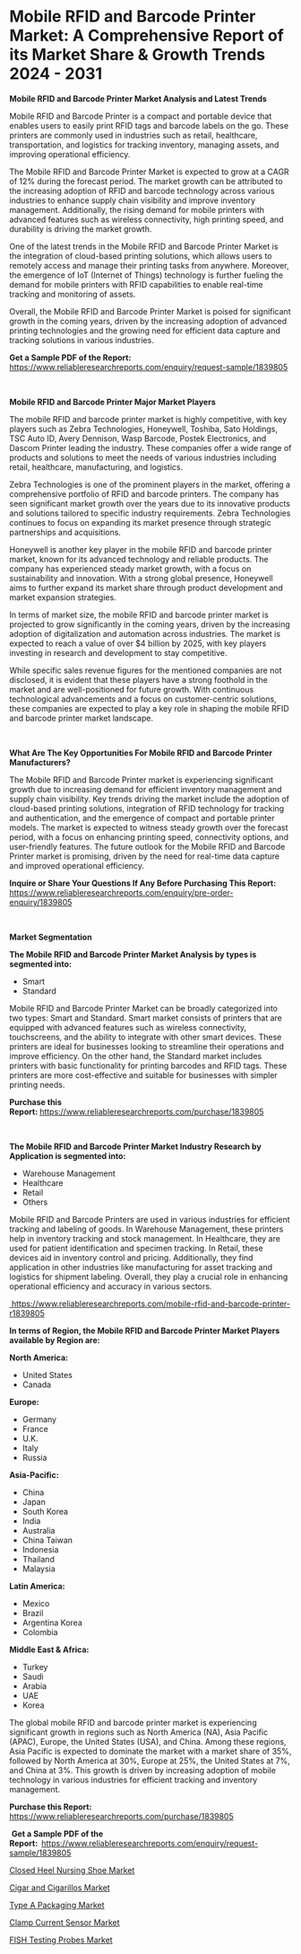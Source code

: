 <p><h1>Mobile RFID and Barcode Printer Market: A Comprehensive Report of its Market Share & Growth Trends 2024 - 2031</h1></p><p><strong>Mobile RFID and Barcode Printer Market Analysis and Latest Trends</strong></p>
<p><p>Mobile RFID and Barcode Printer is a compact and portable device that enables users to easily print RFID tags and barcode labels on the go. These printers are commonly used in industries such as retail, healthcare, transportation, and logistics for tracking inventory, managing assets, and improving operational efficiency.</p><p>The Mobile RFID and Barcode Printer Market is expected to grow at a CAGR of 12% during the forecast period. The market growth can be attributed to the increasing adoption of RFID and barcode technology across various industries to enhance supply chain visibility and improve inventory management. Additionally, the rising demand for mobile printers with advanced features such as wireless connectivity, high printing speed, and durability is driving the market growth.</p><p>One of the latest trends in the Mobile RFID and Barcode Printer Market is the integration of cloud-based printing solutions, which allows users to remotely access and manage their printing tasks from anywhere. Moreover, the emergence of IoT (Internet of Things) technology is further fueling the demand for mobile printers with RFID capabilities to enable real-time tracking and monitoring of assets.</p><p>Overall, the Mobile RFID and Barcode Printer Market is poised for significant growth in the coming years, driven by the increasing adoption of advanced printing technologies and the growing need for efficient data capture and tracking solutions in various industries.</p></p>
<p><strong>Get a Sample PDF of the Report:&nbsp;</strong> <a href="https://www.reliableresearchreports.com/enquiry/request-sample/1839805">https://www.reliableresearchreports.com/enquiry/request-sample/1839805</a></p>
<p>&nbsp;</p>
<p><strong>Mobile RFID and Barcode Printer Major Market Players</strong></p>
<p><p>The mobile RFID and barcode printer market is highly competitive, with key players such as Zebra Technologies, Honeywell, Toshiba, Sato Holdings, TSC Auto ID, Avery Dennison, Wasp Barcode, Postek Electronics, and Dascom Printer leading the industry. These companies offer a wide range of products and solutions to meet the needs of various industries including retail, healthcare, manufacturing, and logistics.</p><p>Zebra Technologies is one of the prominent players in the market, offering a comprehensive portfolio of RFID and barcode printers. The company has seen significant market growth over the years due to its innovative products and solutions tailored to specific industry requirements. Zebra Technologies continues to focus on expanding its market presence through strategic partnerships and acquisitions.</p><p>Honeywell is another key player in the mobile RFID and barcode printer market, known for its advanced technology and reliable products. The company has experienced steady market growth, with a focus on sustainability and innovation. With a strong global presence, Honeywell aims to further expand its market share through product development and market expansion strategies.</p><p>In terms of market size, the mobile RFID and barcode printer market is projected to grow significantly in the coming years, driven by the increasing adoption of digitalization and automation across industries. The market is expected to reach a value of over $4 billion by 2025, with key players investing in research and development to stay competitive.</p><p>While specific sales revenue figures for the mentioned companies are not disclosed, it is evident that these players have a strong foothold in the market and are well-positioned for future growth. With continuous technological advancements and a focus on customer-centric solutions, these companies are expected to play a key role in shaping the mobile RFID and barcode printer market landscape.</p></p>
<p>&nbsp;</p>
<p><strong>What Are The Key Opportunities For Mobile RFID and Barcode Printer Manufacturers?</strong></p>
<p><p>The Mobile RFID and Barcode Printer market is experiencing significant growth due to increasing demand for efficient inventory management and supply chain visibility. Key trends driving the market include the adoption of cloud-based printing solutions, integration of RFID technology for tracking and authentication, and the emergence of compact and portable printer models. The market is expected to witness steady growth over the forecast period, with a focus on enhancing printing speed, connectivity options, and user-friendly features. The future outlook for the Mobile RFID and Barcode Printer market is promising, driven by the need for real-time data capture and improved operational efficiency.</p></p>
<p><strong>Inquire or Share Your Questions If Any Before Purchasing This Report:</strong> <a href="https://www.reliableresearchreports.com/enquiry/pre-order-enquiry/1839805">https://www.reliableresearchreports.com/enquiry/pre-order-enquiry/1839805</a></p>
<p>&nbsp;</p>
<p><strong>Market Segmentation</strong></p>
<p><strong>The Mobile RFID and Barcode Printer Market Analysis by types is segmented into:</strong></p>
<p><ul><li>Smart</li><li>Standard</li></ul></p>
<p><p>Mobile RFID and Barcode Printer Market can be broadly categorized into two types: Smart and Standard. Smart market consists of printers that are equipped with advanced features such as wireless connectivity, touchscreens, and the ability to integrate with other smart devices. These printers are ideal for businesses looking to streamline their operations and improve efficiency. On the other hand, the Standard market includes printers with basic functionality for printing barcodes and RFID tags. These printers are more cost-effective and suitable for businesses with simpler printing needs.</p></p>
<p><strong>Purchase this Report:&nbsp;</strong><a href="https://www.reliableresearchreports.com/purchase/1839805">https://www.reliableresearchreports.com/purchase/1839805</a></p>
<p>&nbsp;</p>
<p><strong>The Mobile RFID and Barcode Printer Market Industry Research by Application is segmented into:</strong></p>
<p><ul><li>Warehouse Management</li><li>Healthcare</li><li>Retail</li><li>Others</li></ul></p>
<p><p>Mobile RFID and Barcode Printers are used in various industries for efficient tracking and labeling of goods. In Warehouse Management, these printers help in inventory tracking and stock management. In Healthcare, they are used for patient identification and specimen tracking. In Retail, these devices aid in inventory control and pricing. Additionally, they find application in other industries like manufacturing for asset tracking and logistics for shipment labeling. Overall, they play a crucial role in enhancing operational efficiency and accuracy in various sectors.</p></p>
<p><a href="https://www.reliableresearchreports.com/mobile-rfid-and-barcode-printer-r1839805">&nbsp;https://www.reliableresearchreports.com/mobile-rfid-and-barcode-printer-r1839805</a></p>
<p><strong>In terms of Region, the Mobile RFID and Barcode Printer Market Players available by Region are:</strong></p>
<p>
    <p> <strong> North America: </strong>
        <ul>
            <li>United States</li>
            <li>Canada</li>
        </ul>
        </p> 
    <p> <strong> Europe: </strong>
        <ul>
            <li>Germany</li>
            <li>France</li>
            <li>U.K.</li>
            <li>Italy</li>
            <li>Russia</li>
        </ul>
        </p> 
    <p> <strong> Asia-Pacific: </strong>
        <ul>
            <li>China</li>
            <li>Japan</li>
            <li>South Korea</li>
            <li>India</li>
            <li>Australia</li>
            <li>China Taiwan</li>
            <li>Indonesia</li>
            <li>Thailand</li>
            <li>Malaysia</li>
        </ul>
        </p> 
    <p> <strong> Latin America: </strong>
        <ul>
            <li>Mexico</li>
            <li>Brazil</li>
            <li>Argentina Korea</li>
            <li>Colombia</li>
        </ul>
        </p> 
    <p> <strong> Middle East & Africa: </strong>
        <ul>
            <li>Turkey</li>
            <li>Saudi</li>
            <li>Arabia</li>
            <li>UAE</li>
            <li>Korea</li>
        </ul>
    </p>
    </p>
<p><p>The global mobile RFID and barcode printer market is experiencing significant growth in regions such as North America (NA), Asia Pacific (APAC), Europe, the United States (USA), and China. Among these regions, Asia Pacific is expected to dominate the market with a market share of 35%, followed by North America at 30%, Europe at 25%, the United States at 7%, and China at 3%. This growth is driven by increasing adoption of mobile technology in various industries for efficient tracking and inventory management.</p></p>
<p><strong>Purchase this Report: </strong><a href="https://www.reliableresearchreports.com/purchase/1839805">https://www.reliableresearchreports.com/purchase/1839805</a></p>
<p>&nbsp;<strong>Get a Sample PDF of the Report:&nbsp;&nbsp;</strong><a href="https://www.reliableresearchreports.com/enquiry/request-sample/1839805">https://www.reliableresearchreports.com/enquiry/request-sample/1839805</a></p>
<p><strong></strong></p>
<p><p><a href="https://github.com/AidaLakin1908/Market-Research-Report-List-1/blob/main/closed-heel-nursing-shoe-market.md">Closed Heel Nursing Shoe Market</a></p><p><a href="https://github.com/valeriecruz651/Market-Research-Report-List-1/blob/main/cigar-and-cigarillos-market.md">Cigar and Cigarillos Market</a></p><p><a href="https://www.linkedin.com/pulse/in-depth-analysis-global-type-packaging-market-scope-its-xml2e">Type A Packaging Market</a></p><p><a href="https://medium.com/@gracielawharris42024/global-clamp-current-sensor-market-size-is-expected-to-experience-a-cagr-of-6-2-f00458ac5f4e">Clamp Current Sensor Market</a></p><p><a href="https://issuu.com/reportprime-2/docs/fish-testing-probes-market-size-2030.pptx">FISH Testing Probes Market</a></p></p>